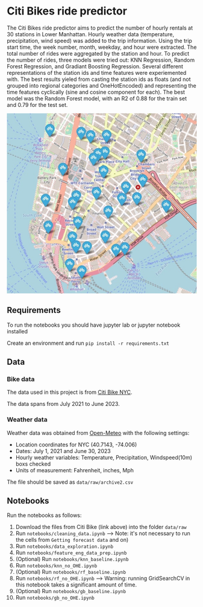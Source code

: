# Citi Bikes ride predictor

The Citi Bikes ride predictor aims to predict the number of hourly rentals at 30 stations in Lower Manhattan. Hourly weather data (temperature, precipitation, wind speed) was added to the trip information. Using the trip start time, the week number, month, weekday, and hour were extracted. The total number of rides were aggregated by the station and hour. To predict the number of rides, three models were tried out: KNN Regression, Random Forest Regression, and Gradiant Boosting Regression. Several different representations of the station ids and time features were experiemented with. The best results yieled from casting the station ids as floats (and not grouped into regional categories and OneHotEncoded) and representing the time features cyclically (sine and cosine component for each). The best model was the Random Forest model, with an R2 of 0.88 for the train set and 0.79 for the test set. 


![Citi Bike stations](src/map_small.jpg "Citi Bike stations")

## Requirements
To run the notebooks you should have jupyter lab or jupyter notebook installed

Create an environment and run `pip install -r requirements.txt`

## Data

### Bike data
The data used in this project is from [Citi Bike NYC](https://citibikenyc.com/system-data).

The data spans from July 2021 to June 2023.

### Weather data
Weather data was obtained from [Open-Meteo](https://open-meteo.com/en/docs/historical-weather-api) with the following settings:
- Location coordinates for NYC (40.7143, -74.006)
- Dates: July 1, 2021 and June 30, 2023
- Hourly weather variables: Temperature, Precipitation, Windspeed(10m) boxs checked
- Units of measurement: Fahrenheit, inches, Mph

The file should be saved as `data/raw/archive2.csv`

## Notebooks
Run the notebooks as follows:
1. Download the files from Citi Bike (link above) into the folder `data/raw`
2. Run `notebooks/cleaning_data.ipynb` --> Note: it's not necessary to run the cells from `Getting forecast data` and on)
3. Run `notebooks/data_exploration.ipynb` 
4. Run `notebooks/feature_eng_data_prep.ipynb`
5. (Optional) Run `notebooks/knn_baseline.ipynb`
6. Run `notebooks/knn_no_OHE.ipynb`
7. (Optional) Run `notebooks/rf_baseline.ipynb`
8. Run `notebooks/rf_no_OHE.ipynb` --> Warning: running GridSearchCV in this notebook takes a significant amount of time.
9. (Optional) Run `notebooks/gb_baseline.ipynb`
10. Run `notebooks/gb_no_OHE.ipynb`


